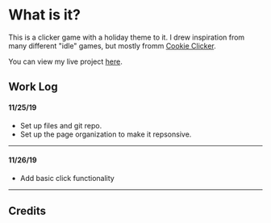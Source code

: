 # What is it?

This is a clicker game with a holiday theme to it. I drew inspiration from many different "idle" games, but mostly fromm [Cookie Clicker](http://orteil.dashnet.org/cookieclicker/).

You can view my live project [here](https://rperry99.github.io/holiday-clicker/).

## Work Log

#### 11/25/19

- Set up files and git repo.
- Set up the page organization to make it repsonsive.

---

#### 11/26/19

- Add basic click functionality

---

## Credits
